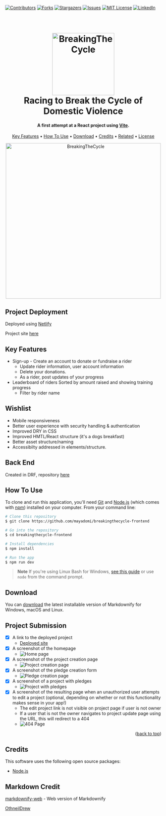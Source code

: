 
<!-- Improved compatibility of back to top link: See: https://github.com/mayadomi/Best-README-Template/pull/73 -->
<a name="readme-top"></a>
<!--
*** Thanks for checking out the Best-README-Template. If you have a suggestion
*** that would make this better, please fork the repo and create a pull request
*** or simply open an issue with the tag "enhancement".
*** Don't forget to give the project a star!
*** Thanks again! Now go create something AMAZING! :D
-->



<!-- PROJECT SHIELDS -->
<!--
*** I'm using markdown "reference style" links for readability.
*** Reference links are enclosed in brackets [ ] instead of parentheses ( ).
*** See the bottom of this document for the declaration of the reference variables
*** for contributors-url, forks-url, etc. This is an optional, concise syntax you may use.
*** https://www.markdownguide.org/basic-syntax/#reference-style-links
-->
[![Contributors][contributors-shield]][contributors-url]
[![Forks][forks-shield]][forks-url]
[![Stargazers][stars-shield]][stars-url]
[![Issues][issues-shield]][issues-url]
[![MIT License][license-shield]][license-url]
[![LinkedIn][linkedin-shield]][linkedin-url]





<h1 align="center">
  <br>
  <a href="https://breaking-the-cycle.netlify.app/"><img src="./public/assets/cycle_black.svg" alt="BreakingTheCycle" width="200"></a>
  <br>
  Racing to Break the Cycle of Domestic Violence
  <br>
</h1>

<h4 align="center">A first attempt at a React project using <a href="https://vitejs.dev/" target="_blank">Vite</a>.</h4>


<p align="center">
  <a href="#key-features">Key Features</a> •
  <a href="#how-to-use">How To Use</a> •
  <a href="#download">Download</a> •
  <a href="#credits">Credits</a> •
  <a href="#related">Related</a> •
  <a href="#license">License</a>
</p>
<p align="center">
<a href="https://breaking-the-cycle.netlify.app/"><img src="./public/assets/homepage.gif" alt="BreakingTheCycle" width="500"></a>
</p>



## Project Deployment

Deployed using [Netlify](https://github.com/mayadomi/desirelines_backend)

Project site [here](https://breaking-the-cycle.netlify.app/)

## Key Features

* Sign-up - Create an account to donate or fundraise a rider
  - Update rider information, user account information
  - Delete your donations.
  - As a rider, post updates of your progress
* Leaderboard of riders 
Sorted by amount raised and showing training progress
  - Filter by rider name

## Wishlist

* Mobile responsiveness
* Better user experience with security handling & authentication
* Improved DRY in CSS
* Improved HMTL/React structure (it's a dogs breakfast)
* Better asset structure/naming
* Accessibilty addressed in elements/structure.

## Back End

Created in DRF, repository [here](https://github.com/mayadomi/desirelines_backend)

## How To Use

To clone and run this application, you'll need [Git](https://git-scm.com) and [Node.js](https://nodejs.org/en/download/) (which comes with [npm](http://npmjs.com)) installed on your computer. From your command line:

```bash
# Clone this repository
$ git clone https://github.com/mayadomi/breakingthecycle-frontend

# Go into the repository
$ cd breakingthecycle-frontend

# Install dependencies
$ npm install

# Run the app
$ npm run dev
```

> **Note**
> If you're using Linux Bash for Windows, [see this guide](https://www.howtogeek.com/261575/how-to-run-graphical-linux-desktop-applications-from-windows-10s-bash-shell/) or use `node` from the command prompt.


## Download

You can [download](https://github.com/amitmerchant1990/electron-markdownify/releases/tag/v1.2.0) the latest installable version of Markdownify for Windows, macOS and Linux.

## Project Submission

- [X] A link to the deployed project
  - [Deployed site](https://)
- [X] A screenshot of the homepage
  - ![Home page](public/assets/homepage.JPG)
- [X] A screenshot of the project creation page
  - ![Project creation page](public/assets/ProjectPage.JPG)
- [X] A screenshot of the pledge creation form
  - ![Pledge creation page](public/assets/RiderPage_PledgeCreation.jpg)
- [X] A screenshot of a project with pledges
  - ![Project with pledges](public/assets/ProjectPage.JPG)
- [X] A screenshot of the resulting page when an unauthorized user attempts to edit a project (optional, depending on whether or not this functionality makes sense in your app!)
  - The edit project link is not visible on project page if user is not owner
  - If a user that is not the owner navigates to project update page using the URL, this will redirect to a 404
  - ![404 Page](public/assets/Screenshot404.JPG)

<p align="right">(<a href="#readme-top">back to top</a>)</p>

## Credits

This software uses the following open source packages:

- [Node.js](https://nodejs.org/)

## Markdown Credit

[markdownify-web](https://github.com/amitmerchant1990/markdownify-web) - Web version of Markdownify

[OthneilDrew](https://github.com/othneildrew)



<!-- https://www.markdownguide.org/basic-syntax/#reference-style-links -->
[contributors-shield]: https://img.shields.io/github/contributors/mayadomi/breakingthecycle_frontend.svg?style=for-the-badge
[contributors-url]: https://github.com/mayadomi/breakingthecycle_frontend/graphs/contributors
[forks-shield]: https://img.shields.io/github/forks/mayadomi/breakingthecycle_frontend.svg?style=for-the-badge
[forks-url]: https://github.com/mayadomi/breakingthecycle_frontend/network/members
[stars-shield]: https://img.shields.io/github/stars/mayadomi/breakingthecycle_frontend.svg?style=for-the-badge
[stars-url]: https://github.com/mayadomi/breakingthecycle_frontend/stargazers
[issues-shield]: https://img.shields.io/github/issues/mayadomi/breakingthecycle_frontend.svg?style=for-the-badge
[issues-url]: https://github.com/mayadomi/breakingthecycle_frontend/issues
[license-shield]: https://img.shields.io/github/license/mayadomi/breakingthecycle_frontend.svg?style=for-the-badge
[license-url]: https://github.com/mayadomi/breakingthecycle_frontend/blob/master/LICENSE.txt
[linkedin-shield]: https://img.shields.io/badge/-LinkedIn-black.svg?style=for-the-badge&logo=linkedin&colorB=555
[linkedin-url]: https://linkedin.com/in/mayadominice
[product-screenshot]: images/screenshot.png
[Next.js]: https://img.shields.io/badge/next.js-000000?style=for-the-badge&logo=nextdotjs&logoColor=white
[Next-url]: https://nextjs.org/
[React.js]: https://img.shields.io/badge/React-20232A?style=for-the-badge&logo=react&logoColor=61DAFB
[React-url]: https://reactjs.org/
[Vue.js]: https://img.shields.io/badge/Vue.js-35495E?style=for-the-badge&logo=vuedotjs&logoColor=4FC08D
[Vue-url]: https://vuejs.org/
[Angular.io]: https://img.shields.io/badge/Angular-DD0031?style=for-the-badge&logo=angular&logoColor=white
[Angular-url]: https://angular.io/
[Svelte.dev]: https://img.shields.io/badge/Svelte-4A4A55?style=for-the-badge&logo=svelte&logoColor=FF3E00
[Svelte-url]: https://svelte.dev/
[Laravel.com]: https://img.shields.io/badge/Laravel-FF2D20?style=for-the-badge&logo=laravel&logoColor=white
[Laravel-url]: https://laravel.com
[Bootstrap.com]: https://img.shields.io/badge/Bootstrap-563D7C?style=for-the-badge&logo=bootstrap&logoColor=white
[Bootstrap-url]: https://getbootstrap.com
[JQuery.com]: https://img.shields.io/badge/jQuery-0769AD?style=for-the-badge&logo=jquery&logoColor=white
[JQuery-url]: https://jquery.com 
